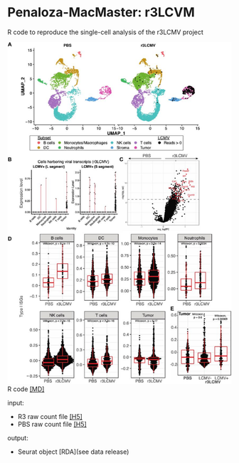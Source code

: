 # Penaloza-MacMaster: r3LCVM
R code to reproduce the single-cell analysis of the r3LCMV project  
  
![Fig. 5](figure/F5.large.jpg)
R code [[MD]](code/20231030_PenalozaMacMasterLCMVtumorVax.scrnaseq.md)  
  
input:  
- R3 raw count file [[H5]](input/R3_LCMV.filtered_feature_bc_matrix.h5)
- PBS raw count file [[H5]](input/PBS_LCMV.filtered_feature_bc_matrix.h5)
  
output:  
- Seurat object [RDA](see data release)

